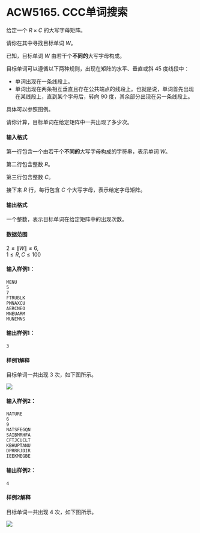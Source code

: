 # ACW5165. CCC单词搜索

给定一个 $R \times C$ 的大写字母矩阵。

请你在其中寻找目标单词 $W$。

已知，目标单词 $W$ 由若干个**不同的**大写字母构成。

目标单词可以遵循以下两种规则，出现在矩阵的水平、垂直或斜 $45$ 度线段中：

- 单词出现在一条线段上。
- 单词出现在两条相互垂直且存在公共端点的线段上。也就是说，单词首先出现在某线段上，直到某个字母后，转向 $90$ 度，其余部分出现在另一条线段上。



具体可以参照图例。

请你计算，目标单词在给定矩阵中一共出现了多少次。

#### 输入格式

第一行包含一个由若干个**不同的**大写字母构成的字符串，表示单词 $W$。

第二行包含整数 $R$。

第三行包含整数 $C$。

接下来 $R$ 行，每行包含 $C$ 个大写字母，表示给定字母矩阵。

#### 输出格式

一个整数，表示目标单词在给定矩阵中的出现次数。

#### 数据范围

$2 \le \|W\| \le 6$,  
$1 \le R,C \le 100$

#### 输入样例1：

```
MENU
5
7
FTRUBLK
PMNAXCU
AERCNEO
MNEUARM
MUNEMNS
```

#### 输出样例1：

```
3
```

#### 样例1解释

目标单词一共出现 $3$ 次，如下图所示。

![](https://cdn.acwing.com/media/article/image/2023/08/22/19_c83fe60e40-QQ%E6%88%AA%E5%9B%BE20230822172449.png)

#### 输入样例2：

```
NATURE
6
9
NATSFEGQN
SAIBMRHFA
CFTJCUCLT
KBHUPTANU
DPRRRJDIR
IEEKMEGBE
```

#### 输出样例2：

```
4
```

#### 样例2解释

目标单词一共出现 $4$ 次，如下图所示。

![](https://cdn.acwing.com/media/article/image/2023/08/22/19_eab4f2a940-QQ%E6%88%AA%E5%9B%BE20230822172559.png)